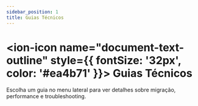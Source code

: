 ```yaml
---
sidebar_position: 1
title: Guias Técnicos
---
```


# <ion-icon name="document-text-outline" style={{ fontSize: '32px', color: '#ea4b71' }}></ion-icon> Guias Técnicos

Escolha um guia no menu lateral para ver detalhes sobre migração, performance e troubleshooting.
